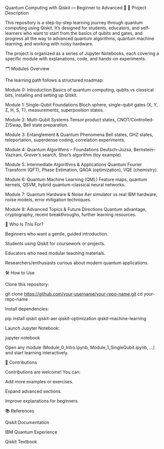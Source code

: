 Quantum Computing with Qiskit — Beginner to Advanced 🚀
📖 Project Description

This repository is a step-by-step learning journey through quantum computing using Qiskit.
It’s designed for students, educators, and self-learners who want to start from the basics of qubits and gates, and progress all the way to advanced quantum algorithms, quantum machine learning, and working with noisy hardware.

The project is organized as a series of Jupyter Notebooks, each covering a specific module with explanations, code, and hands-on experiments.

🗂️ Modules Overview

The learning path follows a structured roadmap:

Module 0: Introduction
Basics of quantum computing, qubits vs classical bits, installing and setting up Qiskit.

Module 1: Single-Qubit Foundations
Bloch sphere, single-qubit gates (X, Y, Z, H, S, T), measurements, superposition states.

Module 2: Multi-Qubit Systems
Tensor product states, CNOT/Controlled-Z/Swap, Bell state preparation.

Module 3: Entanglement & Quantum Phenomena
Bell states, GHZ states, teleportation, superdense coding, correlation experiments.

Module 4: Quantum Algorithms – Foundations
Deutsch–Jozsa, Bernstein–Vazirani, Grover’s search, Shor’s algorithm (toy example).

Module 5: Intermediate Algorithms & Applications
Quantum Fourier Transform (QFT), Phase Estimation, QAOA (optimization), VQE (chemistry).

Module 6: Quantum Machine Learning (QML)
Feature maps, quantum kernels, QSVM, hybrid quantum-classical neural networks.

Module 7: Quantum Hardware & Noise
Aer simulator vs real IBM hardware, noise models, error mitigation techniques.

Module 8: Advanced Topics & Future Directions
Quantum advantage, cryptography, recent breakthroughs, further learning resources.

🎯 Who Is This For?

Beginners who want a gentle, guided introduction.

Students using Qiskit for coursework or projects.

Educators who need modular teaching materials.

Researchers/enthusiasts curious about modern quantum applications.

🛠️ How to Use

Clone this repository:

git clone https://github.com/your-username/your-repo-name.git
cd your-repo-name


Install dependencies:

pip install qiskit qiskit-aer qiskit-optimization qiskit-machine-learning


Launch Jupyter Notebook:

jupyter notebook


Open any module (Module_0_Intro.ipynb, Module_1_SingleQubit.ipynb, …) and start learning interactively.

🤝 Contributions

Contributions are welcome! You can:

Add more examples or exercises.

Expand advanced sections.

Improve explanations for beginners.

📚 References

Qiskit Documentation

IBM Quantum Experience

Qiskit Textbook
